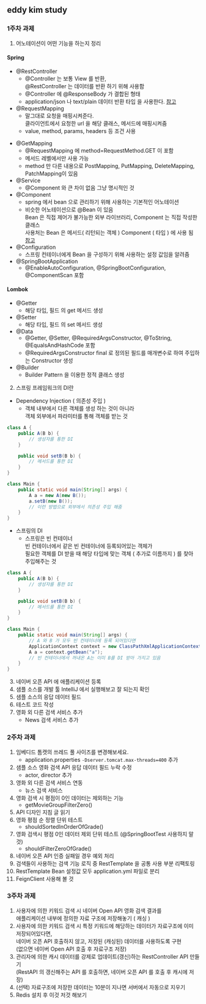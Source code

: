 ## eddy kim study

### 1주차 과제

1. 어노테이션이 어떤 기능을 하는지 정리

#### Spring

- @RestController
    - @Controller 는 보통 View 를 반환,<br>
      @RestController 는 데이터를 반환 하기 위해 사용함
    - @Controller 에 @ResponseBody 가 결합된 형태
    - application/json 나 text/plain 데이터 반환 타입 을 사용한다. [참고](https://wondongho.tistory.com/76) <br>
- @RequestMapping
    - 말그대로 요청을 매핑시켜준다.<br>
      클라이언트에서 요청한 url 을 해당 클래스, 메서드에 매핑시켜줌
    - value, method, params, headers 등 조건 사용

[comment]: <> (    - [***dispatcher-servlet***]&#40;https://mangkyu.tistory.com/18&#41;)

- @GetMapping
    - @RequestMapping 에 method=RequestMethod.GET 이 포함
    - 메서드 레벨에서만 사용 가능
    - method 만 다른 내용으로 PostMapping, PutMapping, DeleteMapping, PatchMapping이 있음
- @Service
    - @Component 와 큰 차이 없음 그냥 명시적인 것
- @Component
    - spring 에서 bean 으로 관리하기 위해 사용하는 기본적인 어노테이션
    - 비슷한 어노테이션으로 @Bean 이 있음<br>
      Bean 은 직접 제어가 불가능한 외부 라이브러리, Component 는 직접 작성한 클래스<br>
      사용처는 Bean 은 메서드( 리턴되는 객체 ) Component ( 타입 ) 에 사용 됨 [참고](https://galid1.tistory.com/494)
- @Configuration
    - 스프링 컨테이너에게 Bean 을 구성하기 위해 사용하는 설정 값임을 알려줌
- @SpringBootApplication
    - @EnableAutoConfiguration, @SpringBootConfiguration, @ComponentScan 포함

#### Lombok

- @Getter
    - 해당 타입, 필드 의 get 메서드 생성
- @Setter
    - 해당 타입, 필드 의 set 메서드 생성
- @Data
    - @Getter, @Setter, @RequiredArgsConstructor, @ToString, @EqualsAndHashCode 포함
    - @RequiredArgsConstructor final 로 정의된 필드를 매개변수로 하여 주입하는 Constructor 생성
- @Builder
    - Builder Pattern 을 이용한 정적 클래스 생성

2. 스프링 프레임워크의 DI란

- Dependency Injection ( 의존성 주입 )
    - 객체 내부에서 다른 객체를 생성 하는 것이 아니라<br>
      객체 외부에서 파라미터를 통해 객체를 받는 것

```java
class A {
    public A(B b) {
        // 생성자를 통한 DI
    }

    public void setB(B b) {
        // 메서드를 통한 DI
    }
}

class Main {
    public static void main(String[] args) {
        A a = new A(new B());
        a.setB(new B());
        // 이런 방법으로 외부에서 의존성 주입 해줌
    }
}
```

- 스프링의 DI
    - 스프링은 빈 컨테이너<br>
      빈 컨테이너에서 같은 빈 컨테이너에 등록되어있는 객체가<br>
      필요한 객체를 DI 받을 때 해당 타입에 맞는 객체 ( 추가로 이름까지 ) 를 찾아<br>
      주입해주는 것

```java
class A {
    public A(B b) {
        // 생성자를 통한 DI
    }

    public void setB(B b) {
        // 메서드를 통한 DI
    }
}

class Main {
    public static void main(String[] args) {
        // A 와 B 가 모두 빈 컨테이너에 등록 되어있다면
        ApplicationContext context = new ClassPathXmlApplicationContext("application.xml");
        A a = context.getBean("a");
        // 빈 컨테이너에서 꺼내온 A는 이미 B를 DI 받아 가지고 있음
    }
}
```

3. 네이버 오픈 API 에 애플리케이션 등록
4. 샘플 소스를 개발 툴 IntelliJ 에서 실행해보고 잘 되는지 확인
5. 샘플 소스의 응답 데이터 필드
6. 테스트 코드 작성
7. 영화 외 다른 검색 서비스 추가
    - News 검색 서비스 추가

### 2주차 과제

1. 임베디드 톰캣의 쓰레드 풀 사이즈를 변경해보세요.
    - application.properties `-Dserver.tomcat.max-threads=400` 추가
2. 샘플 소스 영화 검색 API 응답 데이터 필드 누락 수정
    - actor, director 추가
3. 영화 외 다른 검색 서비스 연동
    - 뉴스 검색 서비스
4. 영화 검색 시 평점이 0인 데이터는 제외하는 기능
    - getMovieGroupFilterZero()
5. API 디자인 지침 글 읽기
6. 영화 평점 순 정렬 단위 테스트
    - shouldSortedInOrderOfGrade()
7. 영화 검색시 평점 0인 데이터 제외 단위 테스트 (@SpringBootTest 사용하지 말 것)
    - shouldFilterZeroOfGrade()
8. 네이버 오픈 API 인증 실패일 경우 예외 처리
9. 검색들이 사용하는 검색 기능 로직 중 RestTemplate 을 공통 사용 부분 리팩토링
10. RestTemplate Bean 설정값 모두 application.yml 파일로 분리
11. FeignClient 사용해 볼 것

### 3주차 과제

1. 사용자에 의한 키워드 검색 시 네이버 Open API 영화 검색 결과를 <br>
   애플리케이션 내부에 정의한 자료 구조에 저장해놓기 ( 캐싱 )
2. 사용자에 의한 키워드 검색 시 특정 키워드에 해당하는 데이터가 자료구조에 이미 저장되어있다면,<br>
   네이버 오픈 API 호출하지 않고, 저장된 (캐싱된) 데이터를 사용하도록 구현<br>
   (없으면 네이버 Open API 호출 후 자료구조 저장)
3. 관리자에 의한 캐시 데이터를 강제로 업데이트(갱신)하는 RestController API 만들기<br>
   (RestAPI 의 갱신해주는 API 를 호출하면, 네이버 오픈 API 를 호출 후 캐시에 저장)
4. (선택) 자료구조에 저장한 데이터는 10분이 지나면 서버에서 자동으로 지우기
5. Redis 설치 후 이것 저것 해보기